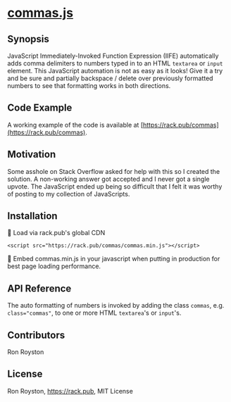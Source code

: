 # [commas.js](https://rack.pub/commas)
## Synopsis

JavaScript Immediately-Invoked Function Expression (IIFE) automatically adds comma delimiters to numbers typed in to an HTML `textarea` or `input` element.  This JavaScript automation is not as easy as it looks!  Give it a try and be sure and partially backspace / delete over previously formatted numbers to see that formatting works in both directions.

## Code Example

A working example of the code is available at [https://rack.pub/commas](https://rack.pub/commas).

## Motivation

Some asshole on Stack Overflow asked for help with this so I created the solution.  A non-working answer got accepted and I never got a single upvote.  The JavaScript ended up being so difficult that I felt it was worthy of posting to my collection of JavaScripts.

## Installation

:checkered_flag: Load via rack.pub's global CDN

`<script src="https://rack.pub/commas/commas.min.js"></script>`

:rocket:  Embed commas.min.js in your javascript when putting in production for best page loading performance.

## API Reference

The auto formatting of numbers is invoked by adding the class `commas`, e.g. `class="commas"`, to one or more HTML `textarea`'s or `input`'s.

## Contributors

Ron Royston

## License

Ron Royston, https://rack.pub, MIT License